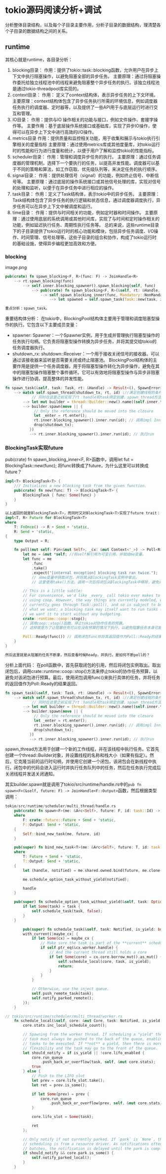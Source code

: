 # tokio源码阅读分析+调试

分析整体目录结构，以及每个子目录主要作用，分析子目录的数据结构，理清楚各个子目录的数据结构之间的关系。

## runtime
其核心就是runtime，各目录分析：
1. blocking目录：
作用：提供了tokio::task::blocking函数，允许用户在异步上下文中执行阻塞操作，以避免阻塞全部的异步任务。
主要原理：通过将阻塞操作委托给独立线程池中的线程来避免阻塞整个异步任务的执行。该独立线程池是通过tokio-threadpool库实现的。
2. context目录：
作用： 定义了context结构体，表示异步任务的上下文环境。
主要原理：context结构体包含了异步任务执行所需的环境信息，例如调度器任务执行的调度器、定时器等，以及提供了一些API用于与底层运行时进行交互和管理。
3. IO目录：
作用：提供与IO 操作相关的功能与接口，例如文件操作、套接字操作等。
主要作用：基于底层操作系统接口或基础库，实现了异步IO操作，使得可以在异步上下文中进行高效的I/O操作。
4. metrics目录
作用：提供质量和监控相关功能，用于收集和展示与tokio执行引擎相关的度量指标
主要原理：通过使用metrics库或其他度量库，对tokio运行时的性能和行为进行度量和统计，以便于用户了解和监控tokio的性能指标。
5. scheduler目录：
作用：管理和调度异步任务的执行。
主要原理：通过任务调度器的管理机制，选择下一个要执行的任务，以提高并发性能。调度器可以基于不同的策略和算法，如工作窃取、优先级队列等，来决定任务的执行顺序。
6. signal目录：
作用：提供处理信号（signal）的功能，例如终止信号、中断信号等。
主要原理：通过底层的操作系统接口或其他信号处理的库，实现对信号的处理和监听，以便于在异步任务中进行相应的操作。
7. task目录：
作用：定义了Task结构体，表示tokio中的异步任务。
主要原理：Task结构体包含了异步任务的执行逻辑和状态信息，通过调度器调度执行，异步任务可以在异步上下文中被调度和运行。
8. time目录：
作用：提供与时间相关的功能，例如定时器和时间操作。
主要原理：通过使用底层的系统调用或其他时间库，实现了与时间和定时操作相关的功能，例如延迟执行任务、周期性执行任务等。
总的来说，这些runtime目录下的子目录提供了tokio运行时的核心功能和模块，包括异步任务调度、I/O操作、时间管理、信号处理等。这些子目录的组合和协作，构成了tokio运行时的基础设施，使得异步编程更加高效和方便。

### blocking

image.png

```rust
pub(crate) fn spawn_blocking<F, R>(func: F) -> JoinHandle<R>
    --> rt.spawn_blocking(func)
        --> self.inner.blocking_spawner().spawn_blocking(self, func)
            --> pub(crate) fn spawn_blocking<F, R>(&self, rt: &Handle, func: F) -> JoinHandle<R>
                --> self.spawn_blocking_inner(func, Mandatory::NonMandatory, None, rt)
                    --> let spawned = self.spawn_task(Task::new(task, is_mandatory), rt); // 将task添加到tokio运行时的任务调度器中

重点分析：spawn_task。

```

重要结构体分析：
在tokio中，BlockingPool结构体主要用于管理和调度阻塞型操作的执行。它包含以下主要成员变量：

* spawner: Spawner：一个Spawner实例，用于生成并管理执行阻塞型操作的任务执行句柄。它负责将阻塞型操作转换为异步任务，并将其提交给tokio的任务调度器执行。
* shutdown_rx: shutdown::Receiver：一个用于接收关闭信号的接收器。可以通过该接收器来监听是否需要关闭或终止阻塞池。
BlockingPool结构体的主要作用是提供一个任务调度器，用于将阻塞型操作转化为异步操作，避免在其中的阻塞型操作阻塞整个事件循环。它可以有效地将阻塞型操作与异步非阻塞操作进行协调，提高整体的并发性能。

```rust
fn spawn_task(&self, task: Task, rt: &Handle) -> Result<(), SpawnError> :pool.rs
    --> match self.spawn_thread(shutdown_tx, rt, id) ://满足创建线程的条件进行创建，不满足则会执行唤醒当前空闲线程
            // 同时在这里之前实现了rt：handle和task绑定创建，spawn_thread方法用于创建一个新的工作线程，并在该线程中执行任务。
        --> let mut builder = thread::Builder::new().name((self.inner.thread_name)());
        --> builder.spawn(move || {
             // Only the reference should be moved into the closure
             let _enter = rt.enter();
             rt.inner.blocking_spawner().inner.run(id); // 调用impl Inner { fn run(&self, worker_thread_id: usize)
             drop(shutdown_tx);
           })
           --> rt.inner.blocking_spawner().inner.run(id); // 执行run
```

### BlockingTask实现future

pub(crate) fn spawn_blocking_inner<F, R>函数中，调用let fut = BlockingTask::new(func); 将func转换成了future，为什么这里可以转换成future？

```rust
impl<T> BlockingTask<T> {
    /// Initializes a new blocking task from the given function.
    pub(crate) fn new(func: T) -> BlockingTask<T> {
        BlockingTask { func: Some(func) }
    }
}

以上返回的就是BlockingTask<T>，而同时又对BlockingTask<T>实现了future trait：
impl<T, R> Future for BlockingTask<T>
where
    T: FnOnce() -> R + Send + 'static,
    R: Send + 'static,
{
    type Output = R;

    fn poll(mut self: Pin<&mut Self>, _cx: &mut Context<'_>) -> Poll<R> {
        let me = &mut *self; //将self解引用为可变引用，并赋给me变量。
        let func = me
            .func
            .take()
            .expect("[internal exception] blocking task ran twice.");
            // 从me变量中获取闭包，并将其从BlockingTask实例中拿出。
            // 这里使用take()方法，调用一次后将闭包从BlockingTask中移除，避免闭包被多次调用。

        // This is a little subtle:
        // For convenience, we'd like _every_ call tokio ever makes to Task::poll() to be budgeted
        // using coop. However, the way things are currently modeled, even running a blocking task
        // currently goes through Task::poll(), and so is subject to budgeting. That isn't really
        // what we want; a blocking task may itself want to run tasks (it might be a Worker!), so
        // we want it to start without any budgeting.
        crate::runtime::coop::stop();
        // 调用coop::stop()函数，停止tokio对协作任务的预算。
        // 这样做是为了让阻塞任务可以在没有预算的情况下执行，以避免阻塞任务本身可能需要运行其他任务的情况。

        Poll::Ready(func()) // 调用闭包func并将其返回值作为Poll::Ready的结果，表示阻塞任务已完成并产生了指定的返回值。
    }
}

然后这里就是从阻塞的任务不断拿，然后查看时候Ready，并执行。是如何不断poll的？

```
分析上面代码：
在poll函数中，首先获取闭包的引用，然后将闭包实例取出。取出闭包后，调用crate::runtime::coop::stop()方法来停止tokio的协作任务预算，以避免对该闭包进行预算。最后，使用闭包调用func()来执行具体的任务，并将任务的返回值作为Poll::Ready的结果返回。


```rust
fn spawn_task(&self, task: Task, rt: &Handle) -> Result<(), SpawnError> :pool.rs
    --> match self.spawn_thread(shutdown_tx, rt, id) ://满足创建线程的条件进行创建，不满足则会执行唤醒当前空闲线程
            // 同时在这里之前实现了rt：handle和task绑定创建，spawn_thread方法用于创建一个新的工作线程，并在该线程中执行任务。
        --> let mut builder = thread::Builder::new().name((self.inner.thread_name)());
        --> builder.spawn(move || {
             // Only the reference should be moved into the closure
             let _enter = rt.enter();
             rt.inner.blocking_spawner().inner.run(id); // 调用impl Inner { fn run(&self, worker_thread_id: usize)
             drop(shutdown_tx);
           })
           --> rt.inner.blocking_spawner().inner.run(id); // 执行run
```

spawn_thread方法用于创建一个新的工作线程，并在该线程中执行任务。它首先创建一个thread::Builder对象，并设置线程的名称和栈大小（如果有指定）。然后，它克隆当前的运行时句柄，并使用它创建一个闭包，该闭包会在新线程中执行。闭包中的代码会进入运行时并执行任务队列中的任务，然后在任务执行完成后关闭线程并发送关闭通知。

其实builder.spawn就是调用了tokio/src/runtime/handle.rs中的`pub fn spawn<F>(&self, future: F) -> JoinHandle<F::Output>`函数，然后根据类型调用：
```rust
tokio/src/runtime/scheduler/multi_thread/handle.rs
    pub(crate) fn spawn<F>(me: &Arc<Self>, future: F, id: task::Id) -> JoinHandle<F::Output>
    where
        F: crate::future::Future + Send + 'static,
        F::Output: Send + 'static,
    {
        Self::bind_new_task(me, future, id)
    }
```

```rust
    pub(super) fn bind_new_task<T>(me: &Arc<Self>, future: T, id: task::Id) -> JoinHandle<T::Output>
    where
        T: Future + Send + 'static,
        T::Output: Send + 'static,
    {
        let (handle, notified) = me.shared.owned.bind(future, me.clone(), id);

        me.schedule_option_task_without_yield(notified);

        handle
    }

    pub(super) fn schedule_option_task_without_yield(&self, task: Option<Notified>) {
        if let Some(task) = task {
            self.schedule_task(task, false);
        }
    }

        pub(super) fn schedule_task(&self, task: Notified, is_yield: bool) {
        with_current(|maybe_cx| {
            if let Some(cx) = maybe_cx {
                // Make sure the task is part of the **current** scheduler.
                if self.ptr_eq(&cx.worker.handle) {
                    // And the current thread still holds a core
                    if let Some(core) = cx.core.borrow_mut().as_mut() {
                        self.schedule_local(core, task, is_yield);
                        return;
                    }
                }
            }

            // Otherwise, use the inject queue.
            self.push_remote_task(task);
            self.notify_parked_remote();
        });
    }

// tokio/src/runtime/scheduler/multi_thread/worker.rs
    fn schedule_local(&self, core: &mut Core, task: Notified, is_yield: bool) {
        core.stats.inc_local_schedule_count();

        // Spawning from the worker thread. If scheduling a "yield" then the
        // task must always be pushed to the back of the queue, enabling other
        // tasks to be executed. If **not** a yield, then there is more
        // flexibility and the task may go to the front of the queue.
        let should_notify = if is_yield || !core.lifo_enabled {
            core.run_queue
                .push_back_or_overflow(task, self, &mut core.stats);
            true
        } else {
            // Push to the LIFO slot
            let prev = core.lifo_slot.take();
            let ret = prev.is_some();

            if let Some(prev) = prev {
                core.run_queue
                    .push_back_or_overflow(prev, self, &mut core.stats);
            }

            core.lifo_slot = Some(task);

            ret
        };

        // Only notify if not currently parked. If `park` is `None`, then the
        // scheduling is from a resource driver. As notifications often come in
        // batches, the notification is delayed until the park is complete.
        if should_notify && core.park.is_some() {
            self.notify_parked_local();
        }
    }
```